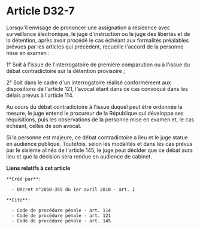 # Article D32-7

Lorsqu'il envisage de prononcer une assignation à résidence avec surveillance électronique, le juge d'instruction ou le juge
des libertés et de la détention, après avoir procédé le cas échéant aux formalités préalables prévues par les articles qui
précèdent, recueille l'accord de la personne mise en examen : 

1° Soit à l'issue de l'interrogatoire de première comparution ou à l'issue du débat contradictoire sur la détention
provisoire ; 

2° Soit dans le cadre d'un interrogatoire réalisé conformément aux dispositions de l'article 121, l'avocat étant dans ce cas
convoqué dans les délais prévus à l'article 114. 

Au cours du débat contradictoire à l'issue duquel peut être ordonnée la mesure, le juge entend le procureur de la République
qui développe ses réquisitions, puis les observations de la personne mise en examen et, le cas échéant, celles de son
avocat. 

Si la personne est majeure, ce débat contradictoire a lieu et le juge statue en audience publique. Toutefois, selon les
modalités et dans les cas prévus par le sixième alinéa de l'article 145, le juge peut décider que ce débat aura lieu et que
la décision sera rendue en audience de cabinet.

**Liens relatifs à cet article**

	**Créé par**:

	  - Décret n°2010-355 du 1er avril 2010 - art. 1

	**Cite**:

	  - Code de procédure pénale - art. 114
	  - Code de procédure pénale - art. 121
	  - Code de procédure pénale - art. 145
